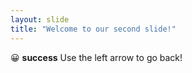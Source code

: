 ```yaml
---
layout: slide
title: "Welcome to our second slide!"
---
```

:grinning: **success**
Use the left arrow to go back!
